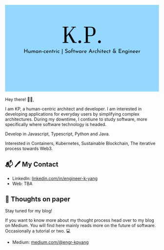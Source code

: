 ![Kong Yang](kp-banner.png)

Hey there! 👋🏻,

I am KP, a human-centric architect and developer.
I am interested in developing applications for everyday users by simplifying complex architectures.
During my downtime, I contiune to study software, more specifically where software technology is headed.

Develop in Javascript, Typescript, Python and Java.

Interested in Containers, Kubernetes, Sustainable Blockchain, The iterative process towards Web3.

## 📬 :pen: My Contact

- LinkedIn: [linkedin.com/in/engineer-k-yang][2]
- Web: TBA

## 🌳 Thoughts on paper

Stay tuned for my blog!

If you want to know more about my thought process head over to my blog on Medium.
You will find here mainly reads more on the future of software. Occasionally a tutorial or two. :computer:

- Medium: [medium.com/@engr-kpyang][3]

<!-- ## &#x1f4c8; My GitHub Stats

<a href="https://github.com/engr-kpyang/Main-Profile">
  <img align="center" src="https://github-readme-stats.vercel.app/api/top-langs/?username=engr-kpyang&hide=java,html&title_color=000000&text_color=000000" />
</a>

<a href="https://github.com/engr-kpya
         ng/Main-Profile">
  <img align="center" src="https://github-readme-stats.vercel.app/api?username=engr-kpyang&show_icons=true&line_height=27&count_private=true&title_color=000000&text_color=000000&icon_color=FAC051" alt="natterstefan's GitHub Stats" />
</a> -->

[1]: https://www.canva.com/design/DAFMJHvWmx4/Kt5G95VmUuEXbxC-Uk5WmQ/view?utm_content=DAFMJHvWmx4&utm_campaign=designshare&utm_medium=link&utm_source=homepage_design_menu
[2]: https://www.linkedin.com/in/engineer-k-yang/
[3]: https://medium.com/@engr-kpyang
